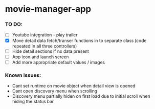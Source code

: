 # movie-manager-app

### TO DO:

- [ ] Youtube integration - play trailer
- [X] Move detail data fetch/transer functions in to separate class (code repeated in all three controllers)
- [ ] Hide detail sections if no data present
- [ ] App icon and launch screen
- [ ] Add more appropriate default values / images

### Known Issues: 
- Cant set runtime on movie object when detail view is opened
- Cant open discovery menu when scrolling
- Discovery menu partially hiden on first load due to initial scroll when hiding the status bar
